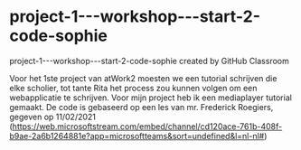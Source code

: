 # project-1---workshop---start-2-code-sophie
project-1---workshop---start-2-code-sophie created by GitHub Classroom


Voor het 1ste project van atWork2 moesten we een tutorial schrijven die elke scholier, tot tante Rita het process zou kunnen volgen om een webapplicatie te schrijven.
Voor mijn project heb ik een mediaplayer tutorial gemaakt. De code is gebaseerd op een les van mr. Frederick Roegiers, gegeven op 11/02/2021 (https://web.microsoftstream.com/embed/channel/cd120ace-761b-408f-b9ae-2a6b1264881e?app=microsoftteams&sort=undefined&l=nl-nl#)
